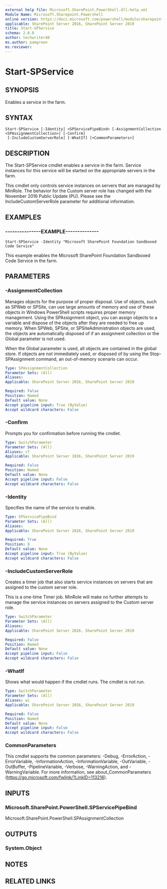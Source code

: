 ```yaml
---
external help file: Microsoft.SharePoint.PowerShell.dll-help.xml
Module Name: Microsoft.Sharepoint.Powershell
online version: https://docs.microsoft.com/powershell/module/sharepoint-server/start-spservice
applicable: SharePoint Server 2016, SharePoint Server 2019
title: Start-SPService
schema: 2.0.0
author: techwriter40
ms.author: pamgreen
ms.reviewer:
---
```


# Start-SPService

## SYNOPSIS
Enables a service in the farm.


## SYNTAX

```
Start-SPService [-Identity] <SPServicePipeBind> [-AssignmentCollection <SPAssignmentCollection>] [-Confirm]
 [-IncludeCustomServerRole] [-WhatIf] [<CommonParameters>]
```

## DESCRIPTION
The Start-SPService cmdlet enables a service in the farm. Service instances for this service will be started on the appropriate servers in the farm.

This cmdlet only controls service instances on servers that are managed by MinRole. The behavior for the Custom server role has changed with the November 2016 Public Update (PU). Please see the IncludeCustomServerRole parameter for additional information.


## EXAMPLES

### ---------------EXAMPLE--------------
```
Start-SPService -Identity "Microsoft SharePoint Foundation Sandboxed Code Service"
```

This example enables the Microsoft SharePoint Foundation Sandboxed Code Service in the farm.


## PARAMETERS

### -AssignmentCollection
Manages objects for the purpose of proper disposal. Use of objects, such as SPWeb or SPSite, can use large amounts of memory and use of these objects in Windows PowerShell scripts requires proper memory management. Using the SPAssignment object, you can assign objects to a variable and dispose of the objects after they are needed to free up memory. When SPWeb, SPSite, or SPSiteAdministration objects are used, the objects are automatically disposed of if an assignment collection or the Global parameter is not used.

When the Global parameter is used, all objects are contained in the global store. If objects are not immediately used, or disposed of by using the Stop-SPAssignment command, an out-of-memory scenario can occur.

```yaml
Type: SPAssignmentCollection
Parameter Sets: (All)
Aliases: 
Applicable: SharePoint Server 2016, SharePoint Server 2019

Required: False
Position: Named
Default value: None
Accept pipeline input: True (ByValue)
Accept wildcard characters: False
```

### -Confirm
Prompts you for confirmation before running the cmdlet.

```yaml
Type: SwitchParameter
Parameter Sets: (All)
Aliases: cf
Applicable: SharePoint Server 2016, SharePoint Server 2019

Required: False
Position: Named
Default value: None
Accept pipeline input: False
Accept wildcard characters: False
```

### -Identity
Specifies the name of the service to enable.

```yaml
Type: SPServicePipeBind
Parameter Sets: (All)
Aliases: 
Applicable: SharePoint Server 2016, SharePoint Server 2019

Required: True
Position: 0
Default value: None
Accept pipeline input: True (ByValue)
Accept wildcard characters: False
```

### -IncludeCustomServerRole
Creates a timer job that also starts service instances on servers that are assigned to the custom server role.

This is a one-time Timer job. MinRole will make no further attempts to manage the service instances on servers assigned to the Custom server role.

```yaml
Type: SwitchParameter
Parameter Sets: (All)
Aliases: 
Applicable: SharePoint Server 2016, SharePoint Server 2019

Required: False
Position: Named
Default value: None
Accept pipeline input: False
Accept wildcard characters: False
```

### -WhatIf
Shows what would happen if the cmdlet runs.
The cmdlet is not run.

```yaml
Type: SwitchParameter
Parameter Sets: (All)
Aliases: wi
Applicable: SharePoint Server 2016, SharePoint Server 2019

Required: False
Position: Named
Default value: None
Accept pipeline input: False
Accept wildcard characters: False
```

### CommonParameters
This cmdlet supports the common parameters: -Debug, -ErrorAction, -ErrorVariable, -InformationAction, -InformationVariable, -OutVariable, -OutBuffer, -PipelineVariable, -Verbose, -WarningAction, and -WarningVariable. For more information, see about_CommonParameters (https://go.microsoft.com/fwlink/?LinkID=113216).

## INPUTS

### Microsoft.SharePoint.PowerShell.SPServicePipeBind
Microsoft.SharePoint.PowerShell.SPAssignmentCollection

## OUTPUTS

### System.Object

## NOTES

## RELATED LINKS
